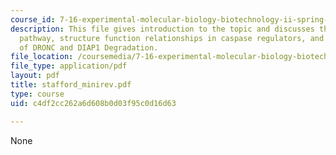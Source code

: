 ```yaml
---
course_id: 7-16-experimental-molecular-biology-biotechnology-ii-spring-2005
description: This file gives introduction to the topic and discusses the caspase activation
  pathway, structure function relationships in caspase regulators, and the Mechanism
  of DRONC and DIAP1 Degradation.
file_location: /coursemedia/7-16-experimental-molecular-biology-biotechnology-ii-spring-2005/c4df2cc262a6d608b0d03f95c0d16d63_stafford_minirev.pdf
file_type: application/pdf
layout: pdf
title: stafford_minirev.pdf
type: course
uid: c4df2cc262a6d608b0d03f95c0d16d63

---
```

None